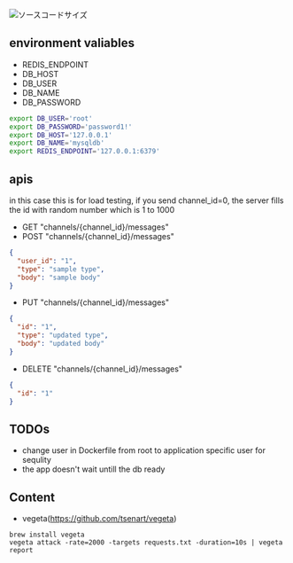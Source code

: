 ![ソースコードサイズ](https://img.shields.io/github/languages/code-size/k-jun/techtalk)


## environment valiables

- REDIS_ENDPOINT
- DB_HOST
- DB_USER
- DB_NAME
- DB_PASSWORD

```sh
export DB_USER='root'
export DB_PASSWORD='password1!'
export DB_HOST='127.0.0.1'
export DB_NAME='mysqldb'
export REDIS_ENDPOINT='127.0.0.1:6379'
```

## apis

in this case this is for load testing, if you send channel_id=0, the server fills the id with random number which is 1 to 1000

* GET "channels/{channel_id}/messages"
* POST "channels/{channel_id}/messages"
```json
{
  "user_id": "1",
  "type": "sample type",
  "body": "sample body"
}
```

* PUT "channels/{channel_id}/messages"
```json
{
  "id": "1",
  "type": "updated type",
  "body": "updated body"
}
```

* DELETE "channels/{channel_id}/messages"
```json
{
  "id": "1"
}
```


## TODOs

* change user in Dockerfile from root to application specific user for sequlity
* the app doesn't wait untill the db ready


## Content


* vegeta(https://github.com/tsenart/vegeta)
```
brew install vegeta
vegeta attack -rate=2000 -targets requests.txt -duration=10s | vegeta report
```


